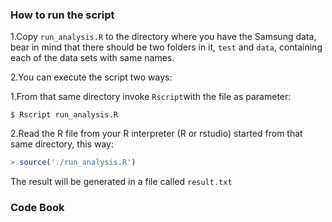 ### How to run the script

1.Copy `run_analysis.R` to the directory where you have the Samsung data, bear in
mind that there should be two folders in it, `test` and `data`, containing each
of the data sets with same names.

2.You can execute the script two ways:

  1.From that same directory invoke `Rscript`with the file as parameter:
  ```shell
  $ Rscript run_analysis.R
  ```

  2.Read the R file from your R interpreter (R or rstudio) started from that 
same directory, this way:
  ```R
  > source('./run_analysis.R')
  ```

The result will be generated in a file called `result.txt`

### Code Book
